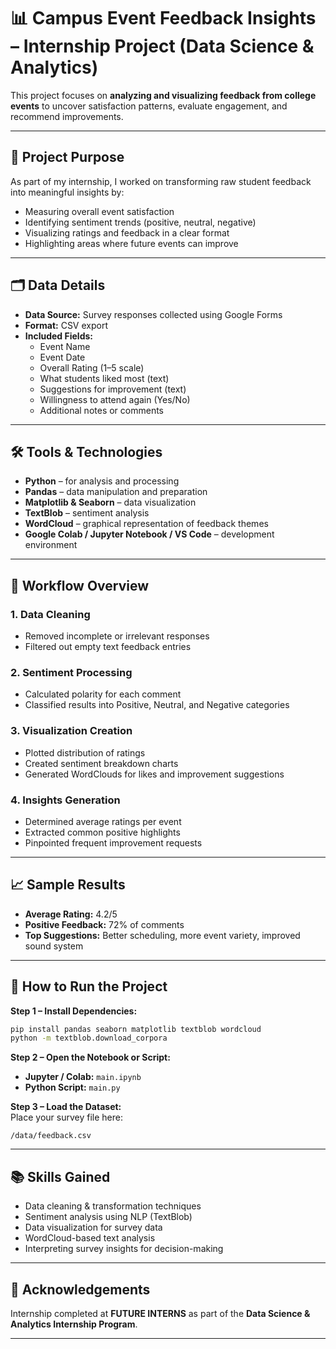 # 📊 Campus Event Feedback Insights – Internship Project (Data Science & Analytics)

This project focuses on **analyzing and visualizing feedback from college events** to uncover satisfaction patterns, evaluate engagement, and recommend improvements.  

---

## 🎯 Project Purpose  
As part of my internship, I worked on transforming raw student feedback into meaningful insights by:  

- Measuring overall event satisfaction  
- Identifying sentiment trends (positive, neutral, negative)  
- Visualizing ratings and feedback in a clear format  
- Highlighting areas where future events can improve  

---

## 🗂️ Data Details  
- **Data Source:** Survey responses collected using Google Forms  
- **Format:** CSV export  
- **Included Fields:**  
  - Event Name  
  - Event Date  
  - Overall Rating (1–5 scale)  
  - What students liked most (text)  
  - Suggestions for improvement (text)  
  - Willingness to attend again (Yes/No)  
  - Additional notes or comments  

---

## 🛠 Tools & Technologies  
- **Python** – for analysis and processing  
- **Pandas** – data manipulation and preparation  
- **Matplotlib & Seaborn** – data visualization  
- **TextBlob** – sentiment analysis  
- **WordCloud** – graphical representation of feedback themes  
- **Google Colab / Jupyter Notebook / VS Code** – development environment  

---

## 🚀 Workflow Overview  

### 1. Data Cleaning  
- Removed incomplete or irrelevant responses  
- Filtered out empty text feedback entries  

### 2. Sentiment Processing  
- Calculated polarity for each comment  
- Classified results into Positive, Neutral, and Negative categories  

### 3. Visualization Creation  
- Plotted distribution of ratings  
- Created sentiment breakdown charts  
- Generated WordClouds for likes and improvement suggestions  

### 4. Insights Generation  
- Determined average ratings per event  
- Extracted common positive highlights  
- Pinpointed frequent improvement requests  

---

## 📈 Sample Results  
- **Average Rating:** 4.2/5  
- **Positive Feedback:** 72% of comments  
- **Top Suggestions:** Better scheduling, more event variety, improved sound system  

---

## 📝 How to Run the Project  

**Step 1 – Install Dependencies:**  
```bash
pip install pandas seaborn matplotlib textblob wordcloud
python -m textblob.download_corpora
```

**Step 2 – Open the Notebook or Script:**  
- **Jupyter / Colab:** `main.ipynb`  
- **Python Script:** `main.py`  

**Step 3 – Load the Dataset:**  
Place your survey file here:  
```
/data/feedback.csv
```  

---

## 📚 Skills Gained  
- Data cleaning & transformation techniques  
- Sentiment analysis using NLP (TextBlob)  
- Data visualization for survey data  
- WordCloud-based text analysis  
- Interpreting survey insights for decision-making  

---

## 🙌 Acknowledgements  
Internship completed at **FUTURE INTERNS** as part of the **Data Science & Analytics Internship Program**.  

---
